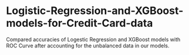 # Logistic-Regression-and-XGBoost-models-for-Credit-Card-data
Compared accuracies of Logestic Regression and XGBoost models with ROC Curve after accounting for the unbalanced data in our models.
